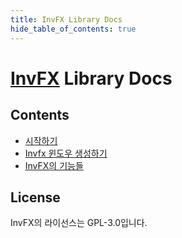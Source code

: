 ```yaml
---
title: InvFX Library Docs
hide_table_of_contents: true
---
```


# [InvFX](https://github.com/monun/InvFX/) Library Docs

## Contents

- [시작하기](0-getting-started.mdx)
- [Invfx 윈도우 생성하기](1-inventory-creation.md)
- [InvFX의 기능들](2-InvFX.md)

## License
InvFX의 라이선스는 GPL-3.0입니다.